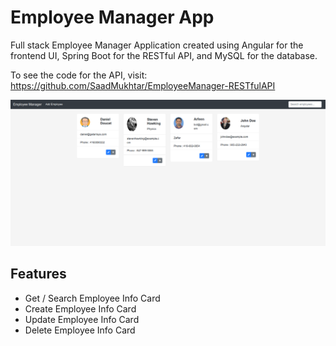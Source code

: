 # Employee Manager App

Full stack Employee Manager Application created using Angular for the frontend UI, Spring Boot for the RESTful API, and MySQL for the database.

To see the code for the API, visit: https://github.com/SaadMukhtar/EmployeeManager-RESTfulAPI

<img src="home.png">

## Features
- Get / Search Employee Info Card
- Create Employee Info Card
- Update Employee Info Card
- Delete Employee Info Card